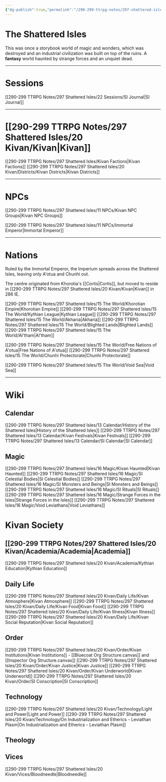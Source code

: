 ```yaml
---
{"dg-publish":true,"permalink":"/290-299-ttrpg-notes/297-shattered-isles/the-shattered-isles/"}
---
```



# The Shattered Isles

This was once a storybook world of magic and wonders, which was destroyed and an industrial civilization was built on top of the ruins. A **fantasy** world haunted by strange forces and an unquiet dead.

****

# Sessions

[[290-299 TTRPG Notes/297 Shattered Isles/22 Sessions/SI Journal\|SI Journal]]

****

# [[290-299 TTRPG Notes/297 Shattered Isles/20 Kivan/Kivan\|Kivan]]

[[290-299 TTRPG Notes/297 Shattered Isles/Kivan Factions\|Kivan Factions]]
[[290-299 TTRPG Notes/297 Shattered Isles/20 Kivan/Districts/Kivan Districts\|Kivan Districts]]

****

# NPCs

[[290-299 TTRPG Notes/297 Shattered Isles/11 NPCs/Kivan NPC Groups\|Kivan NPC Groups]]

[[290-299 TTRPG Notes/297 Shattered Isles/11 NPCs/Immortal Emperor\|Immortal Emperor]]

****

# Nations

Ruled by the Immortal Emperor, the Imperium spreads across the Shattered Isles, leaving only A'otua and Chunhi out.

The centre originated from Khorotia's [[Cortis\|Cortis]], but moved to reside in [[290-299 TTRPG Notes/297 Shattered Isles/20 Kivan/Kivan\|Kivan]] in 286 IE.

[[290-299 TTRPG Notes/297 Shattered Isles/15 The World/Khorotian Empire\|Khorotian Empire]]
[[290-299 TTRPG Notes/297 Shattered Isles/15 The World/Kythian League\|Kythian League]]
[[290-299 TTRPG Notes/297 Shattered Isles/15 The World/Akharia\|Akharia]]
[[290-299 TTRPG Notes/297 Shattered Isles/15 The World/Blighted Lands\|Blighted Lands]]
[[290-299 TTRPG Notes/297 Shattered Isles/15 The World/Al'tham\|Al'tham]]

[[290-299 TTRPG Notes/297 Shattered Isles/15 The World/Free Nations of A'otua\|Free Nations of A'otua]]
[[290-299 TTRPG Notes/297 Shattered Isles/15 The World/Chunhi Protectorate\|Chunhi Protectorate]]

[[290-299 TTRPG Notes/297 Shattered Isles/15 The World/Void Sea\|Void Sea]]

****

# Wiki

## Calendar

[[290-299 TTRPG Notes/297 Shattered Isles/13 Calendar/History of the Shattered Isles\|History of the Shattered Isles]]
[[290-299 TTRPG Notes/297 Shattered Isles/13 Calendar/Kivan Festivals\|Kivan Festivals]]
[[290-299 TTRPG Notes/297 Shattered Isles/13 Calendar/SI Calendar\|SI Calendar]]

## Magic

[[290-299 TTRPG Notes/297 Shattered Isles/16 Magic/Kivan Haunted\|Kivan Haunted]]
[[290-299 TTRPG Notes/297 Shattered Isles/16 Magic/SI Celestial Bodies\|SI Celestial Bodies]]
[[290-299 TTRPG Notes/297 Shattered Isles/16 Magic/SI Monsters and Beings\|SI Monsters and Beings]]
[[290-299 TTRPG Notes/297 Shattered Isles/16 Magic/SI Rituals\|SI Rituals]]
[[290-299 TTRPG Notes/297 Shattered Isles/16 Magic/Strange Forces in the Isles\|Strange Forces in the Isles]]
[[290-299 TTRPG Notes/297 Shattered Isles/16 Magic/Void Leviathans\|Void Leviathans]]

# Kivan Society

## [[290-299 TTRPG Notes/297 Shattered Isles/20 Kivan/Academia/Academia\|Academia]]

[[290-299 TTRPG Notes/297 Shattered Isles/20 Kivan/Academia/Kythian Education\|Kythian Education]]

## Daily Life

[[290-299 TTRPG Notes/297 Shattered Isles/20 Kivan/Daily Life/Kivan Atmosphere\|Kivan Atmosphere]]
[[290-299 TTRPG Notes/297 Shattered Isles/20 Kivan/Daily Life/Kivan Food\|Kivan Food]]
[[290-299 TTRPG Notes/297 Shattered Isles/20 Kivan/Daily Life/Kivan Illness\|Kivan Illness]]
[[290-299 TTRPG Notes/297 Shattered Isles/20 Kivan/Daily Life/Kivan Social Reputation\|Kivan Social Reputation]]

## Order

[[290-299 TTRPG Notes/297 Shattered Isles/20 Kivan/Order/Kivan Institutions\|Kivan Institutions]] - [[Bluecoat Org Structure.canvas]] and [[Inspector Org Structure.canvas]]
[[290-299 TTRPG Notes/297 Shattered Isles/20 Kivan/Order/Kivan Justice\|Kivan Justice]]
[[290-299 TTRPG Notes/297 Shattered Isles/20 Kivan/Order/Kivan Underworld\|Kivan Underworld]]
[[290-299 TTRPG Notes/297 Shattered Isles/20 Kivan/Order/SI Conscription\|SI Conscription]]

## Technology

[[290-299 TTRPG Notes/297 Shattered Isles/20 Kivan/Technology/Light and Power\|Light and Power]]
[[290-299 TTRPG Notes/297 Shattered Isles/20 Kivan/Technology/On Industrialization and Etherics - Leviathan Plasm\|On Industrialization and Etherics - Leviathan Plasm]]

## Theology



## Vices

[[290-299 TTRPG Notes/297 Shattered Isles/20 Kivan/Vices/Bloodneedle\|Bloodneedle]]